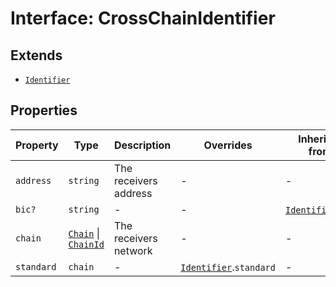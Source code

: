 # Interface: CrossChainIdentifier

## Extends

- [`Identifier`](/docs/packages/sdk/interfaces/Identifier.md)

## Properties

| Property | Type | Description | Overrides | Inherited from | Defined in |
| ------ | ------ | ------ | ------ | ------ | ------ |
| `address` | `string` | The receivers address | - | - | [types.ts:345](https://github.com/monerium/js-monorepo/blob/main/packages/sdk/src/types.ts#L345) |
| `bic?` | `string` | - | - | [`Identifier`](/docs/packages/sdk/interfaces/Identifier.md).`bic` | [types.ts:201](https://github.com/monerium/js-monorepo/blob/main/packages/sdk/src/types.ts#L201) |
| `chain` | [`Chain`](/docs/packages/sdk/type-aliases/Chain.md) \| [`ChainId`](/docs/packages/sdk/type-aliases/ChainId.md) | The receivers network | - | - | [types.ts:347](https://github.com/monerium/js-monorepo/blob/main/packages/sdk/src/types.ts#L347) |
| `standard` | `chain` | - | [`Identifier`](/docs/packages/sdk/interfaces/Identifier.md).`standard` | - | [types.ts:343](https://github.com/monerium/js-monorepo/blob/main/packages/sdk/src/types.ts#L343) |
